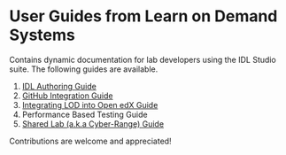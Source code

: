 # User Guides from Learn on Demand Systems
Contains dynamic documentation for lab developers using the IDL Studio suite.  The following guides are available.

1. [IDL Authoring Guide](https://github.com/LearnOnDemandSystems/guides/blob/master/idl/idlv3.md)
1. [GitHub Integration Guide](https://github.com/LearnOnDemandSystems/guides/blob/master/github-integration/github-integration.md)
1. [Integrating LOD into Open edX Guide](https://github.com/LearnOnDemandSystems/guides/blob/master/lti/lod-lti.md)
1. Performance Based Testing Guide
1. [Shared Lab (a.k.a Cyber-Range) Guide](https://github.com/LearnOnDemandSystems/guides/blob/master/sl/sharedlabs.md)

Contributions are welcome and appreciated!

